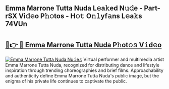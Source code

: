 ## Emma Marrone Tutta Nuda L𝚎a𝚔ed N𝚞𝚍e - Part-rSX Vi𝚍𝚎o P𝚑𝚘tos - H𝚘𝚝 O𝚗𝚕yf𝚊ns L𝚎a𝚔s 74VUn

# <h2><a href="http://kf4uinh.oniu.top/?m=Emma+Marrone+Tutta+Nuda">🔗👉 🔴 Emma Marrone Tutta Nuda P𝚑ot𝚘𝚜 V𝚒d𝚎o</a></h2>

[![Emma Marrone Tutta Nuda Nu𝚍e𝚜](https://i.imgur.com/0qMVB7G.gif)](http://kf4uinh.oniu.top/?m=Emma+Marrone+Tutta+Nuda)
Virtual performer and multimedia artist Emma Marrone Tutta Nuda, recognized for distributing dance and lifestyle inspiration through trending choreographies and brief films. Approachability and authenticity define Emma Marrone Tutta Nuda's public image, but the enigma of his private life continues to captivate the public.  
